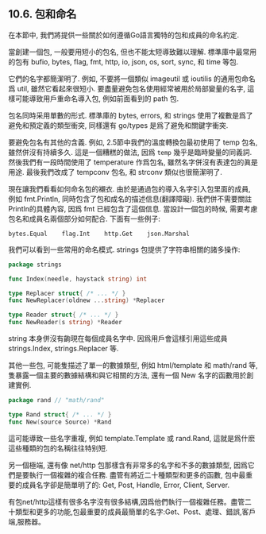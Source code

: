## 10.6. 包和命名


在本節中, 我們將提供一些關於如何遵循Go語言獨特的包和成員的命名約定.

當創建一個包, 一般要用短小的包名, 但也不能太短導致難以理解.
標準庫中最常用的包有 bufio, bytes, flag, fmt, http, io, json, os, sort, sync, 和 time 等包.

它們的名字都簡潔明了. 例如, 不要將一個類似 imageutil 或 ioutilis 的通用包命名爲 util,
雖然它看起來很短小. 要盡量避免包名使用經常被用於局部變量的名字, 這樣可能導致用戶重命名導入包, 例如前面看到的 path 包.

包名同時采用單數的形式. 標準庫的 bytes, errors, 和 strings 使用了複數是爲了避免和預定義的類型衝突, 同樣還有 go/types 是爲了避免和關鍵字衝突.

要避免包名有其他的含義. 例如, 2.5節中我們的溫度轉換包最初使用了 temp 包名, 雖然併沒有持續多久. 這是一個糟糕的做法, 因爲 `temp` 幾乎是臨時變量的同義詞. 然後我們有一段時間使用了 temperature 作爲包名, 雖然名字併沒有表達包的眞是用途. 最後我們改成了 tempconv 包名, 和 strconv 類似也很簡潔明了.

現在讓我們看看如何命名包的襯衣. 由於是通過包的導入名字引入包里面的成員, 例如 fmt.Println, 同時包含了包和成名的描述信息(翻譯障礙). 我們併不需要關註Println的具體內容, 因爲 fmt 已經包含了這個信息. 當設計一個包的時候, 需要考慮包名和成員名兩個部分如何配合. 下面有一些例子:

```
bytes.Equal    flag.Int    http.Get    json.Marshal
```

我們可以看到一些常用的命名模式. strings 包提供了字符串相關的諸多操作:

```Go
package strings

func Index(needle, haystack string) int

type Replacer struct{ /* ... */ }
func NewReplacer(oldnew ...string) *Replacer

type Reader struct{ /* ... */ }
func NewReader(s string) *Reader
```

string 本身併沒有齣現在每個成員名字中. 因爲用戶會這樣引用這些成員 strings.Index, strings.Replacer 等.

其他一些包, 可能隻描述了單一的數據類型, 例如 html/template 和 math/rand 等, 隻暴露一個主要的數據結構和與它相關的方法, 還有一個 New 名字的函數用於創建實例.

```Go
package rand // "math/rand"

type Rand struct{ /* ... */ }
func New(source Source) *Rand
```

這可能導致一些名字重複, 例如 template.Template 或 rand.Rand, 這就是爲什麽這些種類的包的名稱往往特别短.

另一個極端, 還有像 net/http 包那樣含有非常多的名字和不多的數據類型, 因爲它們是要執行一個複雜的複合任務. 盡管有將近二十種類型和更多的函數, 包中最重要的成員名字卻是簡單明了的:  Get, Post, Handle, Error, Client, Server.

有包net/http這樣有很多名字沒有很多結構,因爲他們執行一個複雜任務。盡管二十類型和更多的功能,包最重要的成員最簡單的名字:Get、Post、處理、錯誤,客戶端,服務器。



